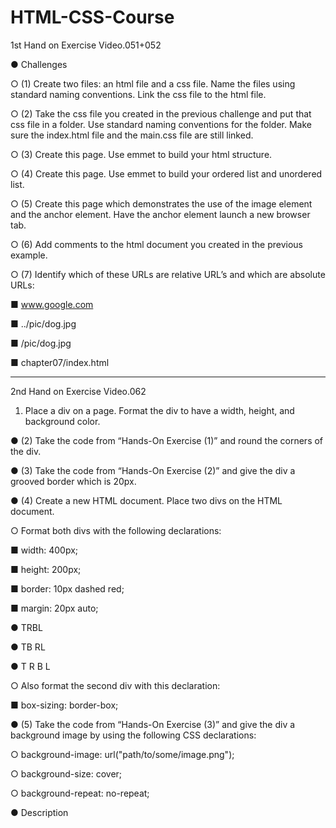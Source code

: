 # HTML-CSS-Course

1st Hand on Exercise Video.051+052

●	Challenges

○	(1) Create two files: an html file and a css file. Name the files using standard naming conventions. Link the css file to the html file.

○	(2) Take the css file you created in the previous challenge and put that css file in a folder. Use standard naming conventions for the folder. Make sure the index.html file and the main.css file are still linked.

○	(3) Create this page. Use emmet to build your html structure.

○	(4) Create this page. Use emmet to build your ordered list and unordered list.

○	(5) Create this page which demonstrates the use of the image element and the anchor element. Have the anchor element launch a new browser tab.

○	(6) Add comments to the html document you created in the previous example.

○	(7) Identify which of these URLs are relative URL’s and which are absolute URLs:

■	www.google.com

■	../pic/dog.jpg

■	/pic/dog.jpg

■	chapter07/index.html

--------------------------------------------------------------------

2nd Hand on Exercise Video.062

1) Place a div on a page. Format the div to have a width, height, and background color.

●	(2) Take the code from “Hands-On Exercise (1)” and round the corners of the div.

●	(3) Take the code from “Hands-On Exercise (2)” and give the div a grooved border which is 20px.

●	(4) Create a new HTML document. Place two divs on the HTML document. 

○	Format both divs with the following declarations:

■	width: 400px;

■	height: 200px;

■	border: 10px dashed red;

■	margin: 20px auto;

●	TRBL

●	TB   RL

●	T   R   B   L 

○	Also format the second div with this declaration:

■	box-sizing: border-box;

●	(5) Take the code from “Hands-On Exercise (3)” and give the div a background image by using the following CSS declarations:

○	background-image: url("path/to/some/image.png"); 

○	background-size: cover; 

○	background-repeat: no-repeat;

●	Description

